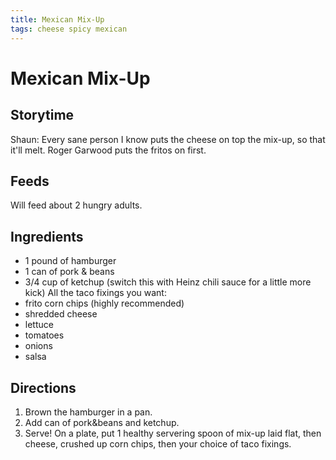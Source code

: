 ```yaml
---
title: Mexican Mix-Up
tags: cheese spicy mexican
---
```


# Mexican Mix-Up

## Storytime
Shaun: Every sane person I know puts the cheese on top the mix-up, so that it'll melt. Roger Garwood puts the fritos on first.

## Feeds
Will feed about 2 hungry adults.

## Ingredients
* 1 pound of hamburger
* 1 can of pork & beans
* 3/4 cup of ketchup (switch this with Heinz chili sauce for a little more kick)
All the taco fixings you want:
* frito corn chips (highly recommended)
* shredded cheese
* lettuce
* tomatoes
* onions
* salsa

## Directions
1. Brown the hamburger in a pan.
2. Add can of pork&beans and ketchup.
3. Serve! On a plate, put 1 healthy servering spoon of mix-up laid flat, then cheese, crushed up corn chips, then your choice of taco fixings.
